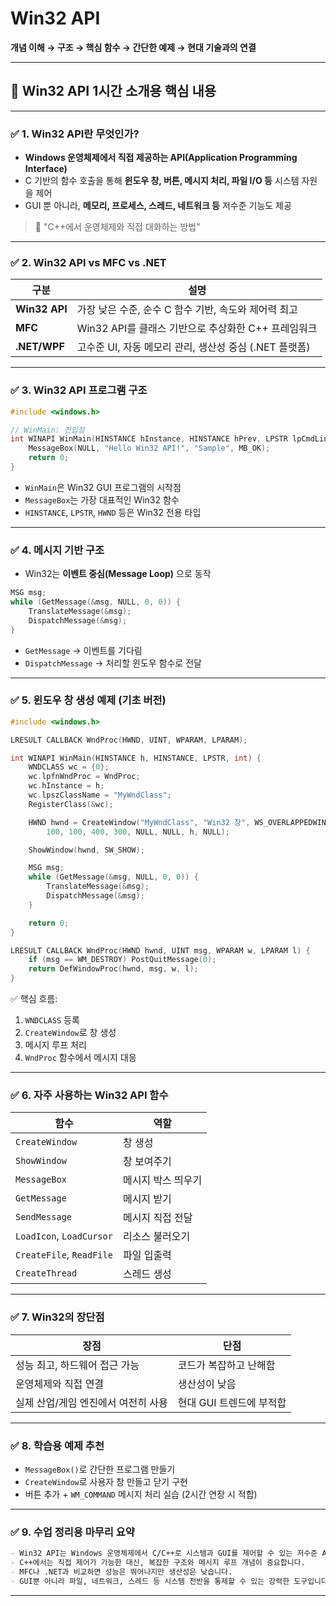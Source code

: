 # **Win32 API**
**개념 이해 → 구조 → 핵심 함수 → 간단한 예제 → 현대 기술과의 연결** 

---

## 🧠 Win32 API 1시간 소개용 핵심 내용

---

### ✅ 1. Win32 API란 무엇인가?

* **Windows 운영체제에서 직접 제공하는 API(Application Programming Interface)**
* C 기반의 함수 호출을 통해 **윈도우 창, 버튼, 메시지 처리, 파일 I/O 등** 시스템 자원을 제어
* GUI 뿐 아니라, **메모리, 프로세스, 스레드, 네트워크 등** 저수준 기능도 제공

> 🎯 "C++에서 운영체제와 직접 대화하는 방법"

---

### ✅ 2. Win32 API vs MFC vs .NET

| 구분            | 설명                                   |
| ------------- | ------------------------------------ |
| **Win32 API** | 가장 낮은 수준, 순수 C 함수 기반, 속도와 제어력 최고     |
| **MFC**       | Win32 API를 클래스 기반으로 추상화한 C++ 프레임워크   |
| **.NET/WPF**  | 고수준 UI, 자동 메모리 관리, 생산성 중심 (.NET 플랫폼) |

---

### ✅ 3. Win32 API 프로그램 구조

```cpp
#include <windows.h>

// WinMain: 진입점
int WINAPI WinMain(HINSTANCE hInstance, HINSTANCE hPrev, LPSTR lpCmdLine, int nCmdShow) {
    MessageBox(NULL, "Hello Win32 API!", "Sample", MB_OK);
    return 0;
}
```

* `WinMain`은 Win32 GUI 프로그램의 시작점
* `MessageBox`는 가장 대표적인 Win32 함수
* `HINSTANCE`, `LPSTR`, `HWND` 등은 Win32 전용 타입

---

### ✅ 4. 메시지 기반 구조

* Win32는 **이벤트 중심(Message Loop)** 으로 동작

```cpp
MSG msg;
while (GetMessage(&msg, NULL, 0, 0)) {
    TranslateMessage(&msg);
    DispatchMessage(&msg);
}
```

* `GetMessage` → 이벤트를 기다림
* `DispatchMessage` → 처리할 윈도우 함수로 전달

---

### ✅ 5. 윈도우 창 생성 예제 (기초 버전)

```cpp
#include <windows.h>

LRESULT CALLBACK WndProc(HWND, UINT, WPARAM, LPARAM);

int WINAPI WinMain(HINSTANCE h, HINSTANCE, LPSTR, int) {
    WNDCLASS wc = {0};
    wc.lpfnWndProc = WndProc;
    wc.hInstance = h;
    wc.lpszClassName = "MyWndClass";
    RegisterClass(&wc);

    HWND hwnd = CreateWindow("MyWndClass", "Win32 창", WS_OVERLAPPEDWINDOW,
        100, 100, 400, 300, NULL, NULL, h, NULL);

    ShowWindow(hwnd, SW_SHOW);

    MSG msg;
    while (GetMessage(&msg, NULL, 0, 0)) {
        TranslateMessage(&msg);
        DispatchMessage(&msg);
    }

    return 0;
}

LRESULT CALLBACK WndProc(HWND hwnd, UINT msg, WPARAM w, LPARAM l) {
    if (msg == WM_DESTROY) PostQuitMessage(0);
    return DefWindowProc(hwnd, msg, w, l);
}
```

✅ 핵심 흐름:

1. `WNDCLASS` 등록
2. `CreateWindow`로 창 생성
3. 메시지 루프 처리
4. `WndProc` 함수에서 메시지 대응

---

### ✅ 6. 자주 사용하는 Win32 API 함수

| 함수                       | 역할         |
| ------------------------ | ---------- |
| `CreateWindow`           | 창 생성       |
| `ShowWindow`             | 창 보여주기     |
| `MessageBox`             | 메시지 박스 띄우기 |
| `GetMessage`             | 메시지 받기     |
| `SendMessage`            | 메시지 직접 전달  |
| `LoadIcon`, `LoadCursor` | 리소스 불러오기   |
| `CreateFile`, `ReadFile` | 파일 입출력     |
| `CreateThread`           | 스레드 생성     |

---

### ✅ 7. Win32의 장단점

| 장점                   | 단점              |
| -------------------- | --------------- |
| 성능 최고, 하드웨어 접근 가능    | 코드가 복잡하고 난해함    |
| 운영체제와 직접 연결          | 생산성이 낮음         |
| 실제 산업/게임 엔진에서 여전히 사용 | 현대 GUI 트렌드에 부적합 |

---

### ✅ 8. 학습용 예제 추천

* `MessageBox()`로 간단한 프로그램 만들기
* `CreateWindow`로 사용자 창 만들고 닫기 구현
* 버튼 추가 + `WM_COMMAND` 메시지 처리 실습 (2시간 연장 시 적합)

---

### ✅ 9. 수업 정리용 마무리 요약

```markdown
- Win32 API는 Windows 운영체제에서 C/C++로 시스템과 GUI를 제어할 수 있는 저수준 API입니다.
- C++에서는 직접 제어가 가능한 대신, 복잡한 구조와 메시지 루프 개념이 중요합니다.
- MFC나 .NET과 비교하면 성능은 뛰어나지만 생산성은 낮습니다.
- GUI뿐 아니라 파일, 네트워크, 스레드 등 시스템 전반을 통제할 수 있는 강력한 도구입니다.
```

---
